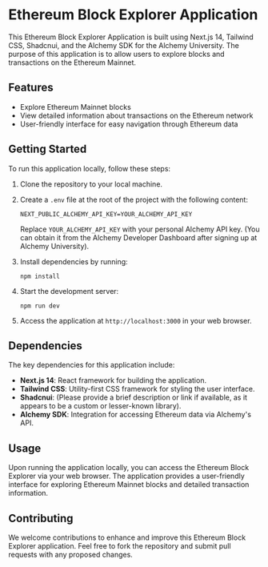 # Ethereum Block Explorer Application

This Ethereum Block Explorer Application is built using Next.js 14, Tailwind CSS, Shadcnui, and the Alchemy SDK for the Alchemy University. The purpose of this application is to allow users to explore blocks and transactions on the Ethereum Mainnet.

## Features

- Explore Ethereum Mainnet blocks
- View detailed information about transactions on the Ethereum network
- User-friendly interface for easy navigation through Ethereum data

## Getting Started

To run this application locally, follow these steps:

1. Clone the repository to your local machine.
2. Create a `.env` file at the root of the project with the following content:
   ```
   NEXT_PUBLIC_ALCHEMY_API_KEY=YOUR_ALCHEMY_API_KEY
   ```
   Replace `YOUR_ALCHEMY_API_KEY` with your personal Alchemy API key. (You can obtain it from the Alchemy Developer Dashboard after signing up at Alchemy University).
   
3. Install dependencies by running:
   ```
   npm install
   ```

4. Start the development server:
   ```
   npm run dev
   ```

5. Access the application at `http://localhost:3000` in your web browser.

## Dependencies

The key dependencies for this application include:

- **Next.js 14**: React framework for building the application.
- **Tailwind CSS**: Utility-first CSS framework for styling the user interface.
- **Shadcnui**: (Please provide a brief description or link if available, as it appears to be a custom or lesser-known library).
- **Alchemy SDK**: Integration for accessing Ethereum data via Alchemy's API.

## Usage

Upon running the application locally, you can access the Ethereum Block Explorer via your web browser. The application provides a user-friendly interface for exploring Ethereum Mainnet blocks and detailed transaction information.

## Contributing

We welcome contributions to enhance and improve this Ethereum Block Explorer application. Feel free to fork the repository and submit pull requests with any proposed changes.
